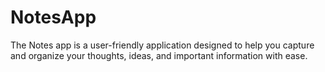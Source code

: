 # NotesApp
The Notes app is a user-friendly application designed to help you capture and organize your thoughts, ideas, and important information with ease.
